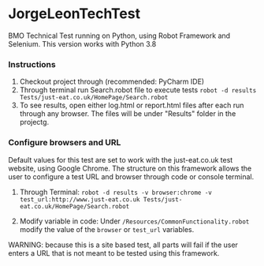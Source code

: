 # JorgeLeonTechTest
BMO Technical Test running on Python, using Robot Framework and Selenium. This version works with Python 3.8

### Instructions
1. Checkout project through (recommended: PyCharm IDE)
2. Through terminal run Search.robot file to execute tests
```robot -d results Tests/just-eat.co.uk/HomePage/Search.robot```
3. To see results, open either log.html or report.html files after each run through any browser. The files will be under "Results" folder in the projectg.

### Configure browsers and URL
Default values for this test are set to work with the just-eat.co.uk test website, using Google Chrome. The structure on this framework allows the user to configure a test URL and browser through code or console terminal.

1. Through Terminal: 
```robot -d results -v browser:chrome -v test_url:http://www.just-eat.co.uk Tests/just-eat.co.uk/HomePage/Search.robot```

2. Modify variable in code:
Under `/Resources/CommonFunctionality.robot` modify the value of the `browser` or `test_url` variables.

WARNING: because this is a site based test, all parts will fail if the user enters a URL that is not meant to be tested using this framework.
